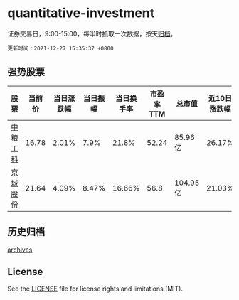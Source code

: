 # quantitative-investment

证券交易日，9:00-15:00，每半时抓取一次数据，按天[归档](archives)。

`更新时间：2021-12-27 15:35:37 +0800`

## 强势股票

|股票|当前价|当日涨跌幅|当日振幅|当日换手率|市盈率TTM|总市值|近10日涨跌幅|
|----|----|----|----|----|----|----|----|
|[中粮工科](https://xueqiu.com/S/SZ301058)|16.78|2.01%|7.9%|21.8%|52.24|85.96亿|26.17%|
|[京城股份](https://xueqiu.com/S/SH600860)|21.64|4.09%|8.47%|16.66%|56.8|104.95亿|21.03%|

## 历史归档

[archives](archives)

## License

See the [LICENSE](LICENSE) file for license rights and limitations (MIT).